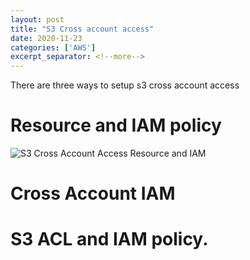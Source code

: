 ```yaml
---
layout: post
title: "S3 Cross account access"
date: 2020-11-23
categories: ['AWS']
excerpt_separator: <!--more-->
---
```


There are three ways to setup s3 cross account access

# Resource and IAM policy

<img src="http://www.vinayaklokhande.com/images/aws/s3/cross_account_res_IAM.png" alt="S3 Cross Account Access Resource and IAM" />



# Cross Account IAM


# S3 ACL and IAM policy.